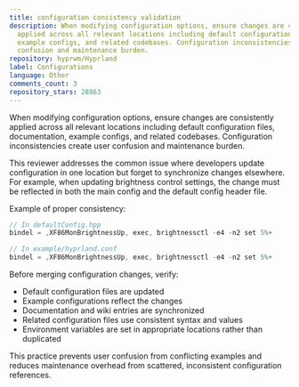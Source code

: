 ```yaml
---
title: configuration consistency validation
description: When modifying configuration options, ensure changes are consistently
  applied across all relevant locations including default configuration files, documentation,
  example configs, and related codebases. Configuration inconsistencies create user
  confusion and maintenance burden.
repository: hyprwm/Hyprland
label: Configurations
language: Other
comments_count: 3
repository_stars: 28863
---
```


When modifying configuration options, ensure changes are consistently applied across all relevant locations including default configuration files, documentation, example configs, and related codebases. Configuration inconsistencies create user confusion and maintenance burden.

This reviewer addresses the common issue where developers update configuration in one location but forget to synchronize changes elsewhere. For example, when updating brightness control settings, the change must be reflected in both the main config and the default config header file.

Example of proper consistency:
```cpp
// In defaultConfig.hpp
bindel = ,XF86MonBrightnessUp, exec, brightnessctl -e4 -n2 set 5%+

// In example/hyprland.conf  
bindel = ,XF86MonBrightnessUp, exec, brightnessctl -e4 -n2 set 5%+
```

Before merging configuration changes, verify:
- Default configuration files are updated
- Example configurations reflect the changes  
- Documentation and wiki entries are synchronized
- Related configuration files use consistent syntax and values
- Environment variables are set in appropriate locations rather than duplicated

This practice prevents user confusion from conflicting examples and reduces maintenance overhead from scattered, inconsistent configuration references.